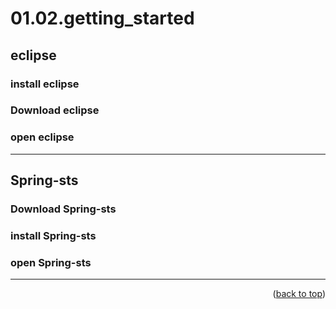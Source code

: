 <a name="topage"></a>

# 01.02.getting_started

## eclipse

### install eclipse

### Download eclipse

### open eclipse

----

## Spring-sts

### Download Spring-sts

### install Spring-sts

### open Spring-sts

----

<p align="right">(<a href="#topage">back to top</a>)</p>
<br/>
<br/>
